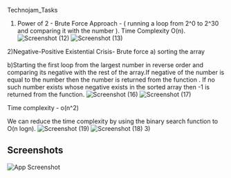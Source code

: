 Technojam_Tasks

1) Power of 2 - Brute Force Approach - (  running a loop from 2^0 to 2^30 and comparing it with the number ). Time Complexity O(n).
![Screenshot (12)](https://user-images.githubusercontent.com/113130698/201444667-835f1d2f-7184-400b-b90b-17e048a3dfcb.png)
![Screenshot (13)](https://user-images.githubusercontent.com/113130698/201444686-a7797064-107d-4494-8542-03e36d6216f9.png)

2)Negative-Positive Existential Crisis- Brute force 
 a) sorting the array

 b)Starting the first loop from the largest number in reverse order and comparing its negative with the rest of the array.If negative of the number is equal to the number then the number is returned from the function . If no such number exists whose negative exists in the sorted array then -1 is returned from the function.
 ![Screenshot (16)](https://user-images.githubusercontent.com/113130698/201445577-c4072770-3d38-4d19-8711-b0424abaee33.png)
![Screenshot (17)](https://user-images.githubusercontent.com/113130698/201445580-8a661110-2d03-467a-8cc5-8b663166c4b2.png)

Time complexity - o(n^2)

We can reduce the time complexity by using the binary search function to O(n logn).
![Screenshot (19)](https://user-images.githubusercontent.com/113130698/201445781-93bda910-39bd-4398-abc3-6f556278da75.png)
![Screenshot (18)](https://user-images.githubusercontent.com/113130698/201445814-73a6ae68-5547-4de6-ba64-e1a0c8635162.png)
3)
## Screenshots

![App Screenshot](https://via.placeholder.com/468x300?text=App+Screenshot+Here)

